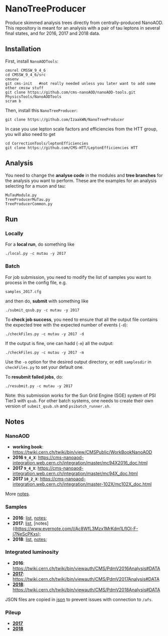 # NanoTreeProducer
Produce skimmed analysis trees directly from centrally-produced NanoAOD.
This repository is meant for an analysis with a pair of tau leptons in several final states, and for 2016, 2017 and 2018 data.


## Installation

First, install `NanoAODTools`:
```
cmsrel CMSSW_9_4_6
cd CMSSW_9_4_6/src
cmsenv
git cms-init   #not really needed unless you later want to add some other cmssw stuff
git clone https://github.com/cms-nanoAOD/nanoAOD-tools.git PhysicsTools/NanoAODTools
scram b
```

Then, install this `NanoTreeProducer`:
```
git clone https://github.com/IzaakWN/NanoTreeProducer
```

In case you use lepton scale factors and efficiencies from the HTT group, you will also need to get
```
cd CorrectionTools/leptonEfficiencies
git clone https://github.com/CMS-HTT/LeptonEfficiencies HTT
```


## Analysis

You need to change the **analyse code** in the modules and **tree branches** for the analysis you want to perform.
These are the examples for an analysis selecting for a muon and tau:
```
MuTauModule.py
TreeProducerMuTau.py
TreeProducerCommon.py
```


## Run

### Locally
For a **local run**, do something like
```
./local.py -c mutau -y 2017
```


### Batch
For job submission, you need to modify the list of samples you want to process in the config file, e.g.
```
samples_2017.cfg
```
and then do, **submit** with something like
```
./submit_qsub.py -c mutau -y 2017
```
To **check job success**, you need to ensure that all the output file contains the expected tree with the expected number of events (`-d`):
```
./checkFiles.py -c mutau -y 2017 -d
```
If the output is fine, one can hadd (`-m`) all the output:
```
./checkFiles.py -c mutau -y 2017 -m
```
Use the `-o` option for the desired output directory, or edit `samplesdir` in `checkFiles.py` to set your default one.

To **resubmit failed jobs**, do:
```
./resubmit.py -c mutau -y 2017
```
Note: this submission works for the Sun Grid Engine (SGE) system of PSI Tier3 with `qsub`. For other batch systems, one needs to create their own version of `submit_qsub.sh` and `psibatch_runner.sh`.


## Notes

### NanoAOD

* **working book**: https://twiki.cern.ch/twiki/bin/view/CMSPublic/WorkBookNanoAOD
* **2016 `9_4_X`**: https://cms-nanoaod-integration.web.cern.ch/integration/master/mc94X2016_doc.html
* **2017 `9_4_X`**: https://cms-nanoaod-integration.web.cern.ch/integration/master/mc94X_doc.html
* **2017 `10_2_X`**: https://cms-nanoaod-integration.web.cern.ch/integration/master-102X/mc102X_doc.html

More [notes](https://www.evernote.com/l/Ac8PKYGpaJxJArj4eng5ed95_wvpzwSNTgc).

### Samples

* **2016**: [list](https://github.com/IzaakWN/NanoTreeProducer/blob/master/samples_2016.cfg), [notes](https://www.evernote.com/l/Ac9nVeF2tcdJI7R-is1KPT2Ukv7A260zNX0);
* **2017**: [list](https://github.com/IzaakWN/NanoTreeProducer/blob/master/samples_2017.cfg), [notes]((https://www.evernote.com/l/Ac8WfL3Mzx1MrKdm1LfIOl-F-j7NeScPKxs);
* **2018**: [list](https://github.com/IzaakWN/NanoTreeProducer/blob/master/samples_2018.cfg), [notes](https://www.evernote.com/l/Ac9yyi7wtg9LaYgxOIz11jFyzLV0ztkemtE);

### Integrated luminosity

* **2016**: https://twiki.cern.ch/twiki/bin/viewauth/CMS/PdmV2016Analysis#DATA
* [**2017**](https://ineuteli.web.cern.ch/ineuteli/lumi/2017/): https://twiki.cern.ch/twiki/bin/viewauth/CMS/PdmV2017Analysis#DATA
* [**2018**](https://ineuteli.web.cern.ch/ineuteli/lumi/2018/): https://twiki.cern.ch/twiki/bin/viewauth/CMS/PdmV2018Analysis#DATA

JSON files are copied in [json](https://github.com/IzaakWN/NanoTreeProducer/tree/master/json) to prevent issues with connection to `/afs`.

### Pileup 

* [**2017**](https://ineuteli.web.cern.ch/ineuteli/pileup/2017/)
* [**2018**](https://ineuteli.web.cern.ch/ineuteli/pileup/2018/)


